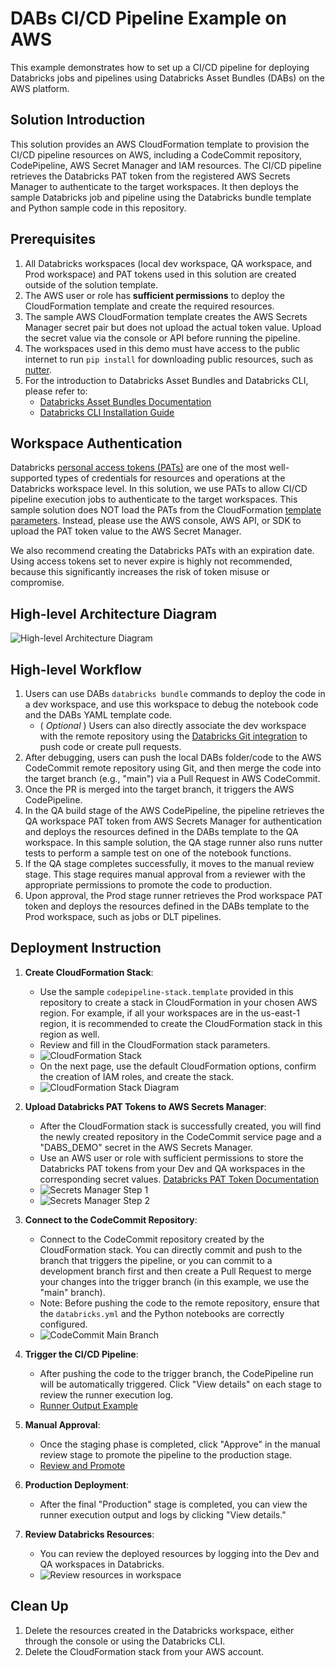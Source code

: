 # DABs CI/CD Pipeline Example on AWS

This example demonstrates how to set up a CI/CD pipeline for deploying Databricks jobs and pipelines using Databricks Asset Bundles (DABs) on the AWS platform.

## Solution Introduction

This solution provides an AWS CloudFormation template to provision the CI/CD pipeline resources on AWS, including a CodeCommit repository, CodePipeline, AWS Secret Manager and IAM resources. The CI/CD pipeline retrieves the Databricks PAT token from the registered AWS Secrets Manager to authenticate to the target workspaces. It then deploys the sample Databricks job and pipeline using the Databricks bundle template and Python sample code in this repository.

## Prerequisites

1. All Databricks workspaces (local dev workspace, QA workspace, and Prod workspace) and PAT tokens used in this solution are created outside of the solution template.
2. The AWS user or role has **sufficient permissions** to deploy the CloudFormation template and create the required resources.
3. The sample AWS CloudFormation template creates the AWS Secrets Manager secret pair but does not upload the actual token value. Upload the secret value via the console or API before running the pipeline.
4. The workspaces used in this demo must have access to the public internet to run `pip install` for downloading public resources, such as [nutter](https://github.com/microsoft/nutter).
5. For the introduction to Databricks Asset Bundles and Databricks CLI, please refer to:
    - [Databricks Asset Bundles Documentation](https://docs.databricks.com/en/dev-tools/bundles/index.html)
    - [Databricks CLI Installation Guide](https://docs.databricks.com/en/dev-tools/cli/install.html)


## Workspace Authentication
Databricks [personal access tokens (PATs)](https://docs.databricks.com/en/dev-tools/auth/pat.html) are one of the most well-supported types of credentials for resources and operations at the Databricks workspace level. In this solution, we use PATs to allow CI/CD pipeline execution jobs to authenticate to the target workspaces. This sample solution does NOT load the PATs from the CloudFormation [template parameters](https://docs.aws.amazon.com/AWSCloudFormation/latest/UserGuide/parameters-section-structure.html). Instead, please use the AWS console, AWS API, or SDK to upload the PAT token value to the AWS Secret Manager.

We also recommend creating the Databricks PATs with an expiration date. Using access tokens set to never expire is highly not recommended, because this significantly increases the risk of token misuse or compromise.

## High-level Architecture Diagram

![High-level Architecture Diagram](./images/high_level_architecture.png)

## High-level Workflow

1. Users can use DABs `databricks bundle` commands to deploy the code in a dev workspace, and use this workspace to debug the notebook code and the DABs YAML template code.
     - ( *Optional* ) Users can also directly associate the dev workspace with the remote repository using the [Databricks Git integration](https://docs.databricks.com/en/repos/index.html) to push code or create pull requests.
2. After debugging, users can push the local DABs folder/code to the AWS CodeCommit remote repository using Git, and then merge the code into the target branch (e.g., "main") via a Pull Request in AWS CodeCommit.
3. Once the PR is merged into the target branch, it triggers the AWS CodePipeline.
4. In the QA build stage of the AWS CodePipeline, the pipeline retrieves the QA workspace PAT token from AWS Secrets Manager for authentication and deploys the resources defined in the DABs template to the QA workspace. In this sample solution, the QA stage runner also runs nutter tests to perform a sample test on one of the notebook functions.
5. If the QA stage completes successfully, it moves to the manual review stage. This stage requires manual approval from a reviewer with the appropriate permissions to promote the code to production.
6. Upon approval, the Prod stage runner retrieves the Prod workspace PAT token and deploys the resources defined in the DABs template to the Prod workspace, such as jobs or DLT pipelines.

## Deployment Instruction

1. **Create CloudFormation Stack**:
    - Use the sample `codepipeline-stack.template` provided in this repository to create a stack in CloudFormation in your chosen AWS region. For example, if all your workspaces are in the us-east-1 region, it is recommended to create the CloudFormation stack in this region as well.
    - Review and fill in the CloudFormation stack parameters.
    - ![CloudFormation Stack](./images/create_stack.png)
    - On the next page, use the default CloudFormation options, confirm the creation of IAM roles, and create the stack.
    - ![CloudFormation Stack Diagram](./images/code_commit_repo.png)

2. **Upload Databricks PAT Tokens to AWS Secrets Manager**:
    - After the CloudFormation stack is successfully created, you will find the newly created repository in the CodeCommit service page and a "DABS_DEMO" secret in the AWS Secrets Manager.
    - Use an AWS user or role with sufficient permissions to store the Databricks PAT tokens from your Dev and QA workspaces in the corresponding secret values. [Databricks PAT Token Documentation](https://docs.databricks.com/en/dev-tools/auth/pat.html)
    - ![Secrets Manager Step 1](./images/secret_1.png)
    - ![Secrets Manager Step 2](./images/sceret_2.png)

3. **Connect to the CodeCommit Repository**:
    - Connect to the CodeCommit repository created by the CloudFormation stack. You can directly commit and push to the branch that triggers the pipeline, or you can commit to a development branch first and then create a Pull Request to merge your changes into the trigger branch (in this example, we use the "main" branch).
    - Note: Before pushing the code to the remote repository, ensure that the `databricks.yml` and the Python notebooks are correctly configured.
    - ![CodeCommit Main Branch](./images/codecommit_main_branch.png)

4. **Trigger the CI/CD Pipeline**:
    - After pushing the code to the trigger branch, the CodePipeline run will be automatically triggered. Click "View details" on each stage to review the runner execution log.
    - [Runner Output Example](./images/runner_log.png)

5. **Manual Approval**:
    - Once the staging phase is completed, click "Approve" in the manual review stage to promote the pipeline to the production stage.
    - [Review and Promote](./images/review.png)

6. **Production Deployment**:
    - After the final "Production" stage is completed, you can view the runner execution output and logs by clicking "View details."

7. **Review Databricks Resources**:
    - You can review the deployed resources by logging into the Dev and QA workspaces in Databricks.
    - ![Review resources in workspace](./images/workspace_jobs_details.png)

## Clean Up

1. Delete the resources created in the Databricks workspace, either through the console or using the Databricks CLI.
2. Delete the CloudFormation stack from your AWS account.